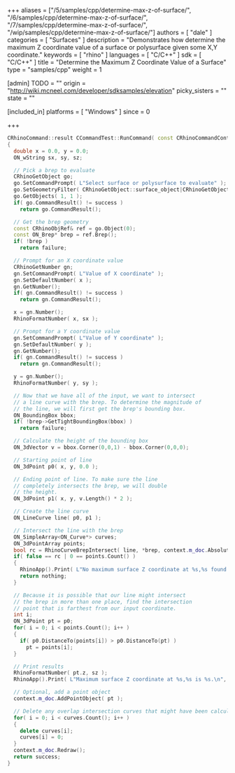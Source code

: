 +++
aliases = ["/5/samples/cpp/determine-max-z-of-surface/", "/6/samples/cpp/determine-max-z-of-surface/", "/7/samples/cpp/determine-max-z-of-surface/", "/wip/samples/cpp/determine-max-z-of-surface/"]
authors = [ "dale" ]
categories = [ "Surfaces" ]
description = "Demonstrates how determine the maximum Z coordinate value of a surface or polysurface given some X,Y coordinate."
keywords = [ "rhino" ]
languages = [ "C/C++" ]
sdk = [ "C/C++" ]
title = "Determine the Maximum Z Coordinate Value of a Surface"
type = "samples/cpp"
weight = 1

[admin]
TODO = ""
origin = "http://wiki.mcneel.com/developer/sdksamples/elevation"
picky_sisters = ""
state = ""

[included_in]
platforms = [ "Windows" ]
since = 0

+++

```cpp
CRhinoCommand::result CCommandTest::RunCommand( const CRhinoCommandContext& context )
{
  double x = 0.0, y = 0.0;
  ON_wString sx, sy, sz;

  // Pick a brep to evaluate
  CRhinoGetObject go;
  go.SetCommandPrompt( L"Select surface or polysurface to evaluate" );
  go.SetGeometryFilter( CRhinoGetObject::surface_object|CRhinoGetObject::polysrf_object );
  go.GetObjects( 1, 1 );
  if( go.CommandResult() != success )
    return go.CommandResult();

  // Get the brep geometry
  const CRhinoObjRef& ref = go.Object(0);
  const ON_Brep* brep = ref.Brep();
  if( !brep )
    return failure;

  // Prompt for an X coordinate value
  CRhinoGetNumber gn;
  gn.SetCommandPrompt( L"Value of X coordinate" );
  gn.SetDefaultNumber( x );
  gn.GetNumber();
  if( gn.CommandResult() != success )
    return gn.CommandResult();

  x = gn.Number();
  RhinoFormatNumber( x, sx );

  // Prompt for a Y coordinate value
  gn.SetCommandPrompt( L"Value of Y coordinate" );
  gn.SetDefaultNumber( y );
  gn.GetNumber();
  if( gn.CommandResult() != success )
    return gn.CommandResult();

  y = gn.Number();
  RhinoFormatNumber( y, sy );

  // Now that we have all of the input, we want to intersect
  // a line curve with the brep. To determine the magnitude of
  // the line, we will first get the brep's bounding box.
  ON_BoundingBox bbox;
  if( !brep->GetTightBoundingBox(bbox) )
    return failure;

  // Calculate the height of the bounding box
  ON_3dVector v = bbox.Corner(0,0,1) - bbox.Corner(0,0,0);

  // Starting point of line
  ON_3dPoint p0( x, y, 0.0 );

  // Ending point of line. To make sure the line
  // completely intersects the brep, we will double
  // the height.
  ON_3dPoint p1( x, y, v.Length() * 2 );

  // Create the line curve
  ON_LineCurve line( p0, p1 );

  // Intersect the line with the brep
  ON_SimpleArray<ON_Curve*> curves;
  ON_3dPointArray points;
  bool rc = RhinoCurveBrepIntersect( line, *brep, context.m_doc.AbsoluteTolerance(), curves, points );
  if( false == rc | 0 == points.Count() )
  {
    RhinoApp().Print( L"No maximum surface Z coordinate at %s,%s found.\n", sx, sy );
    return nothing;
  }

  // Because it is possible that our line might intersect
  // the brep in more than one place, find the intersection
  // point that is farthest from our input coordinate.
  int i;
  ON_3dPoint pt = p0;
  for( i = 0; i < points.Count(); i++ )
  {
    if( p0.DistanceTo(points[i]) > p0.DistanceTo(pt) )
      pt = points[i];
  }

  // Print results
  RhinoFormatNumber( pt.z, sz );
  RhinoApp().Print( L"Maximum surface Z coordinate at %s,%s is %s.\n", sx, sy, sz );

  // Optional, add a point object
  context.m_doc.AddPointObject( pt );

  // Delete any overlap intersection curves that might have been calculated
  for( i = 0; i < curves.Count(); i++ )
  {
    delete curves[i];
    curves[i] = 0;
  }
  context.m_doc.Redraw();
  return success;
}
```
